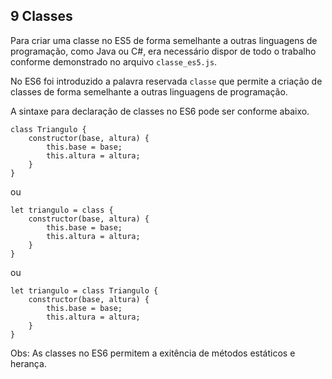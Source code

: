 ## 9 Classes

Para criar uma classe no ES5 de forma semelhante a outras linguagens de programação, como Java ou C#, era necessário dispor de todo o trabalho conforme demonstrado no arquivo ``classe_es5.js``.

No ES6 foi introduzido a palavra reservada ``classe`` que permite a criação de classes de forma semelhante a outras linguagens de programação.

A sintaxe para declaração de classes no ES6 pode ser conforme abaixo.

```
class Triangulo {
    constructor(base, altura) {
        this.base = base;
        this.altura = altura;
    }
}
```
ou 
```
let triangulo = class {
    constructor(base, altura) {
        this.base = base;
        this.altura = altura;
    }
}
```
ou
```
let triangulo = class Triangulo {
    constructor(base, altura) {
        this.base = base;
        this.altura = altura;
    }
}
```

Obs: As classes no ES6 permitem a exitência de métodos estáticos e herança.